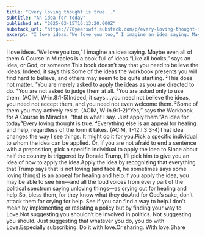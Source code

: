 ```yaml
---
title: "Every loving thought is true..."
subtitle: "An idea for today"
published_at: "2025-03-15T16:13:20.000Z"
substack_url: "https://70yearswtf.substack.com/p/every-loving-thought-is-true"
excerpt: "I love ideas.“We love you too,” I imagine an idea saying. Maybe even all of them.A Course in Miracles is a book full of ideas.“Like all books,” says an idea, or God, or someone."
---
```

I love ideas.“We love you too,” I imagine an idea saying. Maybe even all of them.A Course in Miracles is a book full of ideas.“Like all books,” says an idea, or God, or someone.This book doesn’t say that you need to believe the ideas. Indeed, it says this:Some of the ideas the workbook presents you will find hard to believe, and others may seem to be quite startling. ²This does not matter. ³You are merely asked to apply the ideas as you are directed to do. ⁴You are not asked to judge them at all. ⁵You are asked only to use them. (ACIM, W-in.8:1-5)Indeed, it says:…you need not believe the ideas, you need not accept them, and you need not even welcome them. ²Some of them you may actively resist. (ACIM, W-in.9:1-2)“Yes,” says the Workbook for A Course In Miracles, “that is what I say. Just apply them.”An idea for today³Every loving thought is true. ⁴Everything else is an appeal for healing and help, regardless of the form it takes. (ACIM, T-12.I.3:3-4)That idea changes the way I see things. It might do it for you.Pick a specific individual to whom the idea can be applied. Or, if you are not afraid to end a sentence with a preposition, pick a specific individual to apply the idea to.Since about half the country is triggered by Donald Trump, I’ll pick him to give you an idea of how to apply the idea.Apply the idea by recognizing that everything that Trump says that is not loving (and face it, he sometimes says some loving things) is an appeal for healing and help.If you apply the idea, you may be able to see him—and all the loud voices from every part of the political spectrum saying unloving things—as crying out for healing and help.So, bless them, for they know what they do.And for God’s sake, don’t attack them for crying for help. See if you can find a way to help.I don’t mean by implementing or resisting a policy but by finding your way to Love.Not suggesting you shouldn’t be involved in politics. Not suggesting you should. Just suggesting that whatever you do, you do with Love.Especially subscribing. Do it with love.Or sharing. With love.Share